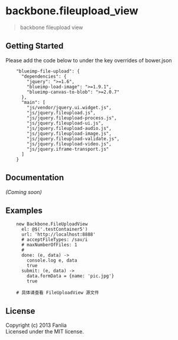 # backbone.fileupload_view 

> backbone fileupload view

## Getting Started
Please add the code below to under the key overrides of bower.json 

````
    "blueimp-file-upload": {
      "dependencies": {
        "jquery": ">=1.6",
        "blueimp-load-image": ">=1.9.1",
        "blueimp-canvas-to-blob": ">=2.0.7"
      },
      "main": [
        "js/vendor/jquery.ui.widget.js",
        "js/jquery.fileupload.js",
        "js/jquery.fileupload-process.js",
        "js/jquery.fileupload-ui.js",
        "js/jquery.fileupload-audio.js",
        "js/jquery.fileupload-image.js",
        "js/jquery.fileupload-validate.js",
        "js/jquery.fileupload-video.js",        
        "js/jquery.iframe-transport.js"
      ]  
    }
````

## Documentation
_(Coming soon)_

## Examples
````
    new Backbone.FileUploadView
      el: @$('.testContainer5')
      url: 'http://localhost:8888'
      # acceptFileTypes: /sav/i
      # maxNumberOfFiles: 1
      # 
      done: (e, data) ->
        console.log e, data
        true
      submit: (e, data) ->
        data.formData = {name: 'pic.jpg'}
        true

    # 具体请查看 FileUploadView 源文件
````

## License

Copyright (c) 2013 Fanlia   
Licensed under the MIT license.
